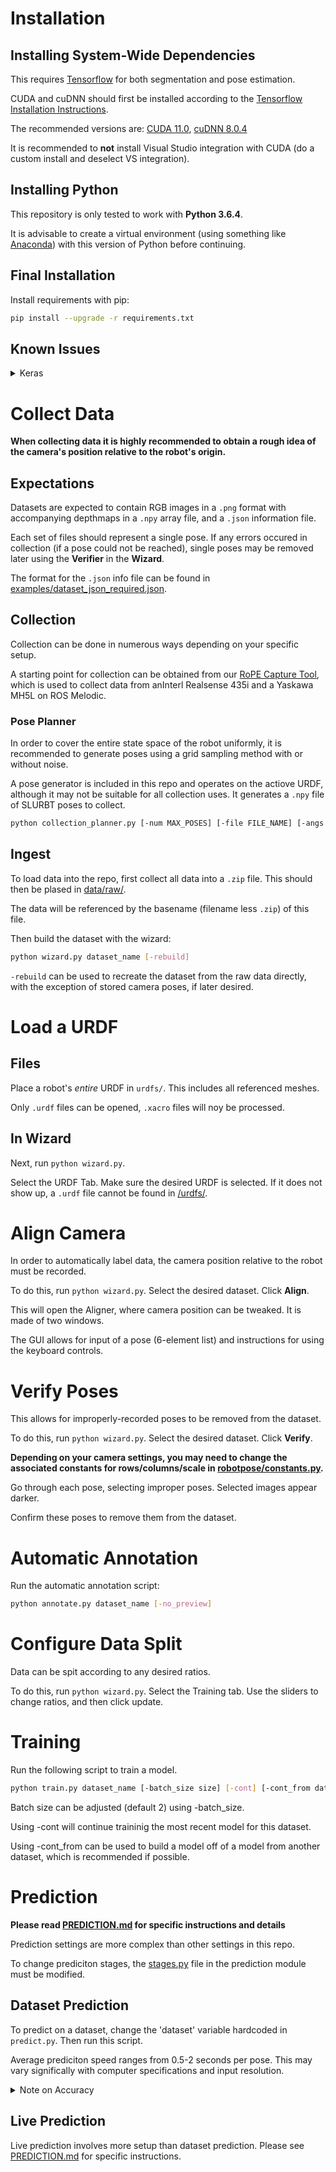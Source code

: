# Installation

## Installing System-Wide Dependencies

This requires [Tensorflow](https://github.com/tensorflow/tensorflow) for both segmentation and pose estimation.

CUDA and cuDNN should first be installed according to the [Tensorflow Installation Instructions](https://www.tensorflow.org/install).

The recommended versions are: [CUDA 11.0](https://developer.nvidia.com/cuda-11.0-download-archive), [cuDNN 8.0.4](https://developer.nvidia.com/rdp/cudnn-archive)

It is recommended to **not** install Visual Studio integration with CUDA (do a custom install and deselect VS integration).

## Installing Python

This repository is only tested to work with **Python 3.6.4**.

It is advisable to create a virtual environment (using something like [Anaconda](https://www.anaconda.com/)) with this version of Python before continuing.

## Final Installation

Install requirements with pip:
```bash
pip install --upgrade -r requirements.txt
```

## Known Issues

<details>
  <summary> Keras </summary>
    Keras sometimes includes ```.decode('utf8')``` in its code. This is unnecessary, and causes issues when loading and saving hd5f files.

    Notably, every instance of ```.decode('utf8')``` in ```tensorflow_core\python\keras\saving\hdf5_format.py``` can be removed.

    This will often cause issues when loading a model for segmentation.

</details>



# Collect Data

**When collecting data it is highly recommended to obtain a rough idea of the camera's position relative to the robot's origin.**

## Expectations

Datasets are expected to contain RGB images in a ```.png``` format with accompanying depthmaps in a ```.npy``` array file, and a ```.json``` information file.

Each set of files should represent a single pose. If any errors occured in collection (if a pose could not be reached), single poses may be removed later using the **Verifier** in the **Wizard**.

The format for the ```.json``` info file can be found in [examples/dataset_json_required.json](examples/dataset_json_required.json).

## Collection

Collection can be done in numerous ways depending on your specific setup.

A starting point for collection can be obtained from our [RoPE Capture Tool](https://github.com/OSU-AIMS/RoPE-Capture-Tool), which is used to collect data from anInterl Realsense 435i and a Yaskawa MH5L on ROS Melodic.

### Pose Planner

In order to cover the entire state space of the robot uniformly, it is recommended to generate poses using a grid sampling method with or without noise.

A pose generator is included in this repo and operates on the actiove URDF, although it may not be suitable for all collection uses. It generates a ```.npy``` file of SLURBT poses to collect.

```bash
python collection_planner.py [-num MAX_POSES] [-file FILE_NAME] [-angs JOINTS] [-noise POSE_NOISE]
```

## Ingest

To load data into the repo, first collect all data into a ```.zip``` file. This should then be plased in [data/raw/](data/raw/).

The data will be referenced by the basename (filename less ```.zip```) of this file.

Then build the dataset with the wizard:
```bash
python wizard.py dataset_name [-rebuild]
```
```-rebuild``` can be used to recreate the dataset from the raw data directly, with the exception of stored camera poses, if later desired.


# Load a URDF

## Files

Place a robot's *entire* URDF in ```urdfs/```. This includes all referenced meshes.

Only ```.urdf``` files can be opened, ```.xacro``` files will noy be processed.

## In Wizard

Next, run ```python wizard.py```.

Select the URDF Tab. Make sure the desired URDF is selected. If it does not show up, a ```.urdf``` file cannot be found in [/urdfs/](/urdfs/).

# Align Camera

In order to automatically label data, the camera position relative to the robot must be recorded.

To do this, run ```python wizard.py```. Select the desired dataset. Click **Align**.

This will open the Aligner, where camera position can be tweaked. It is made of two windows.

The GUI allows for input of a pose (6-element list) and instructions for using the keyboard controls.

# Verify Poses

This allows for improperly-recorded poses to be removed from the dataset.

To do this, run ```python wizard.py```. Select the desired dataset. Click **Verify**.

**Depending on your camera settings, you may need to change the associated constants for rows/columns/scale in [robotpose/constants.py](robotpose/constants.py).**

Go through each pose, selecting improper poses. Selected images appear darker.

Confirm these poses to remove them from the dataset.

# Automatic Annotation

Run the automatic annotation script:

```bash
python annotate.py dataset_name [-no_preview]
```

# Configure Data Split

Data can be spit according to any desired ratios.

To do this, run ```python wizard.py```. Select the Training tab. Use the sliders to change ratios, and then click update.

# Training

Run the following script to train a model.

```bash
python train.py dataset_name [-batch_size size] [-cont] [-cont_from dataset_name]
```

Batch size can be adjusted (default 2) using -batch_size.

Using -cont will continue traininig the most recent model for this dataset.

Using -cont_from can be used to build a model off of a model from another dataset, which is recommended if possible.


# Prediction

**Please read [PREDICTION.md](PREDICTION.md) for specific instructions and details**

Prediction settings are more complex than other settings in this repo.

To change prediciton stages, the [stages.py](robotpose/prediction/stages.py) file in the prediction module must be modified.

## Dataset Prediction

To predict on a dataset, change the 'dataset' variable hardcoded in ```predict.py```. Then run this script.

Average prediciton speed ranges from 0.5-2 seconds per pose. This may vary significally with computer specifications and input resolution.

<details>
  <summary> Note on Accuracy </summary>
    Running this script will provide results for all data in the dataset, regardless of if the segmentation model was trained on the data.
    To view predictions on those poses of the dataset that have not been used for segmentation training, it is advisable to split the data into multiple datasets (with the same camera pose) and to train on one and evalute performace with another.
</details>

## Live Prediction

Live prediction involves more setup than dataset prediction. Please see [PREDICTION.md](PREDICTION.md) for specific instructions.


